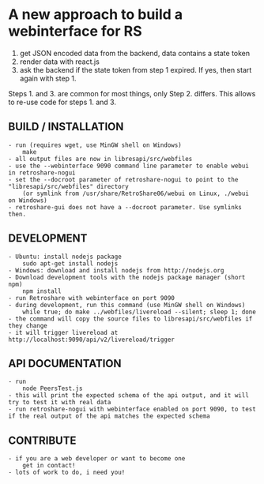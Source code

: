 A new approach to build a webinterface for RS
=============================================

1. get JSON encoded data from the backend, data contains a state token
2. render data with react.js
3. ask the backend if the state token from step 1 expired. If yes, then start again with step 1.

Steps 1. and 3. are common for most things, only Step 2. differs. This allows to re-use code for steps 1. and 3.

BUILD / INSTALLATION
------------

	- run (requires wget, use MinGW shell on Windows)
		make
	- all output files are now in libresapi/src/webfiles
	- use the --webinterface 9090 command line parameter to enable webui in retroshare-nogui
	- set the --docroot parameter of retroshare-nogui to point to the "libresapi/src/webfiles" directory
		(or symlink from /usr/share/RetroShare06/webui on Linux, ./webui on Windows)
	- retroshare-gui does not have a --docroot parameter. Use symlinks then.

DEVELOPMENT
-----------

	- Ubuntu: install nodejs package
		sudo apt-get install nodejs
	- Windows: download and install nodejs from http://nodejs.org
	- Download development tools with the nodejs package manager (short npm)
		npm install
	- run Retroshare with webinterface on port 9090
	- during development, run this command (use MinGW shell on Windows)
		while true; do make ../webfiles/livereload --silent; sleep 1; done
	- the command will copy the source files to libresapi/src/webfiles if they change
	- it will trigger livereload at http://localhost:9090/api/v2/livereload/trigger

API DOCUMENTATION
-----------------

	- run
		node PeersTest.js
	- this will print the expected schema of the api output, and it will try to test it with real data
	- run retroshare-nogui with webinterface enabled on port 9090, to test if the real output of the api matches the expected schema

CONTRIBUTE
----------
	
	- if you are a web developer or want to become one
		get in contact!
	- lots of work to do, i need you!